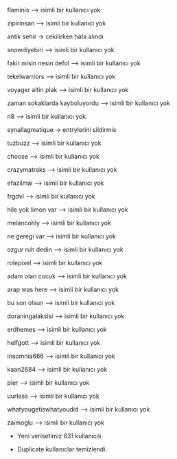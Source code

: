 flaminis --> isimli bir kullanıcı yok

zipirinsan --> isimli bir kullanıcı yok

antik sehir -> cekilirken hata alındı

snowdiyebiri --> isimli bir kullanıcı yok

fakir misin nesin defol --> isimli bir kullanıcı yok

tekelwarriors --> isimli bir kullanıcı yok

voyager altin plak --> isimli bir kullanıcı yok

zaman sokaklarda kayboluyordu --> isimli bir kullanıcı yok

n8 --> isimli bir kullanıcı yok

synallagmatique -> entrylerini sildirmis

tuzbuzz --> isimli bir kullanıcı yok

choose --> isimli bir kullanıcı yok

crazymatraks --> isimli bir kullanıcı yok

efazilmai --> isimli bir kullanıcı yok

frgdvl --> isimli bir kullanıcı yok

hile yok limon var --> isimli bir kullanıcı yok

melancohly --> isimli bir kullanıcı yok

ne geregi var --> isimli bir kullanıcı yok

ozgur ruh dedin --> isimli bir kullanıcı yok

rolepixel --> isimli bir kullanıcı yok

adam olan cocuk --> isimli bir kullanıcı yok

arap was here --> isimli bir kullanıcı yok

bu son olsun --> isimli bir kullanıcı yok

doraningalaksisi --> isimli bir kullanıcı yok

erdhemes --> isimli bir kullanıcı yok

helfgott --> isimli bir kullanıcı yok

insomnia666 --> isimli bir kullanıcı yok

kaan2684 --> isimli bir kullanıcı yok

pier --> isimli bir kullanıcı yok

uurless --> isimli bir kullanıcı yok

whatyougetiswhatyoudid --> isimli bir kullanıcı yok

zaimoglu --> isimli bir kullanıcı yok



- Yeni verisetimiz 631 kullanıcılı.

- Duplicate kullanıclar temizlendi.
